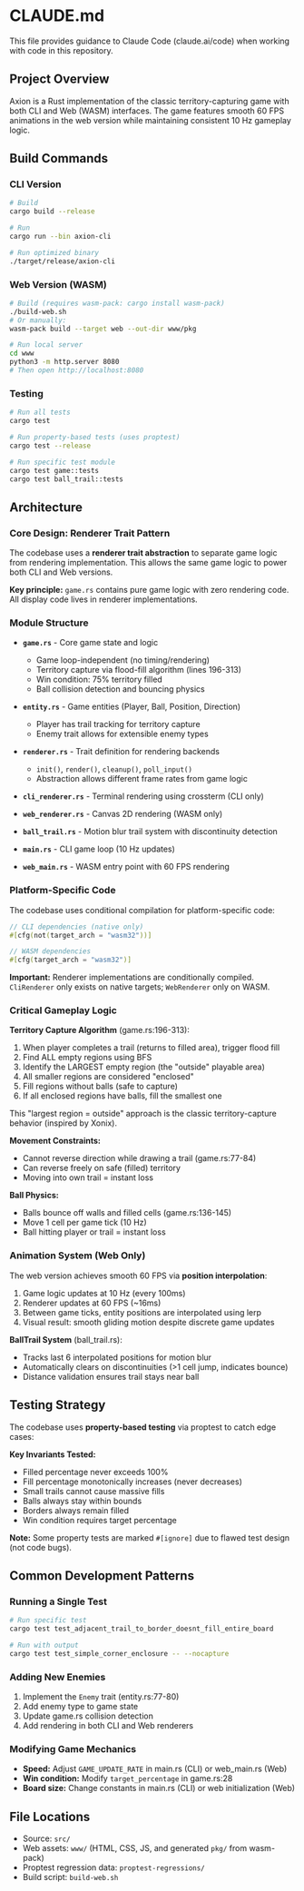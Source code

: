# CLAUDE.md

This file provides guidance to Claude Code (claude.ai/code) when working with code in this repository.

## Project Overview

Axion is a Rust implementation of the classic territory-capturing game with both CLI and Web (WASM) interfaces. The game features smooth 60 FPS animations in the web version while maintaining consistent 10 Hz gameplay logic.

## Build Commands

### CLI Version
```bash
# Build
cargo build --release

# Run
cargo run --bin axion-cli

# Run optimized binary
./target/release/axion-cli
```

### Web Version (WASM)
```bash
# Build (requires wasm-pack: cargo install wasm-pack)
./build-web.sh
# Or manually:
wasm-pack build --target web --out-dir www/pkg

# Run local server
cd www
python3 -m http.server 8080
# Then open http://localhost:8080
```

### Testing
```bash
# Run all tests
cargo test

# Run property-based tests (uses proptest)
cargo test --release

# Run specific test module
cargo test game::tests
cargo test ball_trail::tests
```

## Architecture

### Core Design: Renderer Trait Pattern

The codebase uses a **renderer trait abstraction** to separate game logic from rendering implementation. This allows the same game logic to power both CLI and Web versions.

**Key principle:** `game.rs` contains pure game logic with zero rendering code. All display code lives in renderer implementations.

### Module Structure

- **`game.rs`** - Core game state and logic
  - Game loop-independent (no timing/rendering)
  - Territory capture via flood-fill algorithm (lines 196-313)
  - Win condition: 75% territory filled
  - Ball collision detection and bouncing physics

- **`entity.rs`** - Game entities (Player, Ball, Position, Direction)
  - Player has trail tracking for territory capture
  - Enemy trait allows for extensible enemy types

- **`renderer.rs`** - Trait definition for rendering backends
  - `init()`, `render()`, `cleanup()`, `poll_input()`
  - Abstraction allows different frame rates from game logic

- **`cli_renderer.rs`** - Terminal rendering using crossterm (CLI only)
- **`web_renderer.rs`** - Canvas 2D rendering (WASM only)
- **`ball_trail.rs`** - Motion blur trail system with discontinuity detection

- **`main.rs`** - CLI game loop (10 Hz updates)
- **`web_main.rs`** - WASM entry point with 60 FPS rendering

### Platform-Specific Code

The codebase uses conditional compilation for platform-specific code:

```rust
// CLI dependencies (native only)
#[cfg(not(target_arch = "wasm32"))]

// WASM dependencies
#[cfg(target_arch = "wasm32")]
```

**Important:** Renderer implementations are conditionally compiled. `CliRenderer` only exists on native targets; `WebRenderer` only on WASM.

### Critical Gameplay Logic

**Territory Capture Algorithm** (game.rs:196-313):
1. When player completes a trail (returns to filled area), trigger flood fill
2. Find ALL empty regions using BFS
3. Identify the LARGEST empty region (the "outside" playable area)
4. All smaller regions are considered "enclosed"
5. Fill regions without balls (safe to capture)
6. If all enclosed regions have balls, fill the smallest one

This "largest region = outside" approach is the classic territory-capture behavior (inspired by Xonix).

**Movement Constraints:**
- Cannot reverse direction while drawing a trail (game.rs:77-84)
- Can reverse freely on safe (filled) territory
- Moving into own trail = instant loss

**Ball Physics:**
- Balls bounce off walls and filled cells (game.rs:136-145)
- Move 1 cell per game tick (10 Hz)
- Ball hitting player or trail = instant loss

### Animation System (Web Only)

The web version achieves smooth 60 FPS via **position interpolation**:

1. Game logic updates at 10 Hz (every 100ms)
2. Renderer updates at 60 FPS (~16ms)
3. Between game ticks, entity positions are interpolated using lerp
4. Visual result: smooth gliding motion despite discrete game updates

**BallTrail System** (ball_trail.rs):
- Tracks last 6 interpolated positions for motion blur
- Automatically clears on discontinuities (>1 cell jump, indicates bounce)
- Distance validation ensures trail stays near ball

## Testing Strategy

The codebase uses **property-based testing** via proptest to catch edge cases:

**Key Invariants Tested:**
- Filled percentage never exceeds 100%
- Fill percentage monotonically increases (never decreases)
- Small trails cannot cause massive fills
- Balls always stay within bounds
- Borders always remain filled
- Win condition requires target percentage

**Note:** Some property tests are marked `#[ignore]` due to flawed test design (not code bugs).

## Common Development Patterns

### Running a Single Test
```bash
# Run specific test
cargo test test_adjacent_trail_to_border_doesnt_fill_entire_board

# Run with output
cargo test test_simple_corner_enclosure -- --nocapture
```

### Adding New Enemies
1. Implement the `Enemy` trait (entity.rs:77-80)
2. Add enemy type to game state
3. Update game.rs collision detection
4. Add rendering in both CLI and Web renderers

### Modifying Game Mechanics
- **Speed:** Adjust `GAME_UPDATE_RATE` in main.rs (CLI) or web_main.rs (Web)
- **Win condition:** Modify `target_percentage` in game.rs:28
- **Board size:** Change constants in main.rs (CLI) or web initialization (Web)

## File Locations

- Source: `src/`
- Web assets: `www/` (HTML, CSS, JS, and generated `pkg/` from wasm-pack)
- Proptest regression data: `proptest-regressions/`
- Build script: `build-web.sh`
